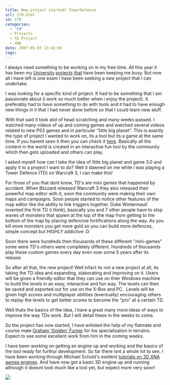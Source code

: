 ```yaml
---
title: New project started! TowerDefence
url: 170.html
id: 170
categories:
  - 'C#'
  - Projects
  - TD Project
  - XNA
date: 2007-05-03 13:42:03
tags:
---
```


I always need something to be working on in my free time. All this year it has been my [University](https://www.mikecann.co.uk/?p=163) [projects](https://www.mikecann.co.uk/?p=168) [that](https://www.mikecann.co.uk/?p=162) have been keeping me busy. But now all i have left is one exam I have been seeking a new project that I can undertake.

<!-- more -->

I was looking for a specific kind of project. It had to be something that I am passionate about (i work so much better when i enjoy the project). It preferably had to have something to do with tools and it had to have enough new things in it that I had never done before so that I could learn new stuff.

With that said it took alot of head scratching and many weeks passed. I watched many videos of up and coming games and watched several videos related to new PS3 games and in particular &quot;little big planet&quot;. This is exactly the type of project I wanted to work on, its a tool but its a game at the same time. If you havent seen it then you can check it [here](https://www.youtube.com/watch?v=nuoOosTdFiY). Basically all the content in the world is created in an interactive fun tool by the community which then gets uploaded and others can play.

I asked myself how can I take the idea of little big planet and game 3.0 and apply it to a project I want to do? Well it dawned on me while i was playing a Tower Defence (TD) on Warcraft 3, I can make this!

For those of you that dont know, TD's are mini games that happened by accident. When Blizzard released Warcraft 3 they also released their powerful map editor with it, soon the community were making their own maps and campaigns. Soon people started to notice other features of the map editor like the ability to link triggers together. Duke Wintermaull invented the first TD (i think), basically you and 7 other people have to stop waves of monsters that spawn at the top of the map from getting to the bottom of the map by placing defencive fortifications along the way. As you kill more monsters you get more gold so you can build more defences, simple concept but HIGHLY addictive :D

Soon there were hundreds then thousands of these different &quot;mini-games&quot; some were TD's others were completely different. Hundreds of thousands play these custom games every day even now some 5 years after its release.

So after all that, the new project! Well infact its not a new project at all, its taking the TD idea and expanding, elaborating and improving on it. Users will be given a friendly editor that they can use on thier Windows machine to build the levels in an easy, interactive and fun way. The levels can then be saved and exported out for use on the X-Box and PC.&nbsp; Levels will be given high scores and multiplayer abilities (eventually) encouraging others to replay the levels to get better scores to become the &quot;pro&quot; at a certain TD.

Well thats the basics of the idea, I have a great many more ideas of ways to improve the way TDs work. But I will detail these in the weeks to come.

So the project has now started, I have enlisted the help of my flatmate and course mate [Graham 'Golden' Furner](https://www.grahamfurner.com) for his specialisation in terrains. Expect to see some excellent work from him in the coming weeks.

I have been working on getting an engine up and working and the basics of the tool ready for furthur development. So far there isnt a whole lot to see, I have been working through Michael Schuld's exellent [tutorials on 3D XNA games engines](https://www.thehazymind.com/archives/2006/08/introduction_to.htm). And have now got a basic 3D engine up and running although it doesnt look much like a tool yet, but expect more very soon!

![](https://www.mikecann.co.uk/Work/TDProject/engine01.png)
